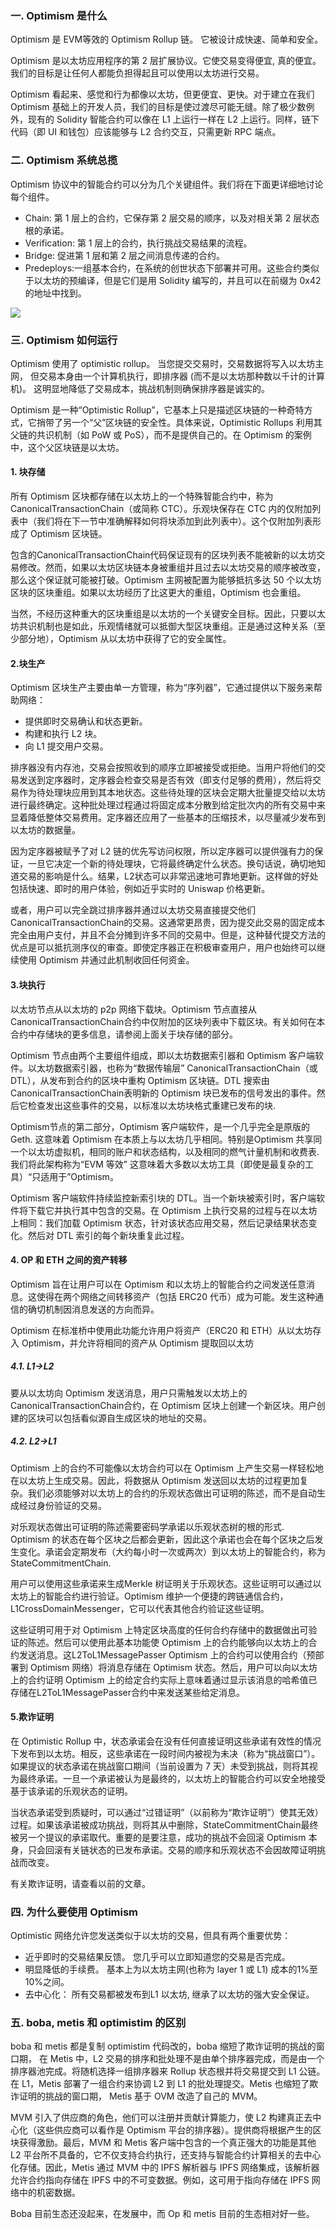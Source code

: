 ### 一. Optimism 是什么

Optimism 是 EVM等效的 Optimism Rollup 链。 它被设计成快速、简单和安全。

Optimism 是以太坊应用程序的第 2 层扩展协议。它使交易变得便宜, 真的便宜。我们的目标是让任何人都能负担得起且可以使用以太坊进行交易。

 Optimism 看起来、感觉和行为都像以太坊，但更便宜、更快。对于建立在我们 Optimism 基础上的开发人员，我们的目标是使过渡尽可能无缝。除了极少数例外，现有的 Solidity 智能合约可以像在 L1 上运行一样在 L2 上运行。同样，链下代码（即 UI 和钱包）应该能够与 L2 合约交互，只需更新 RPC 端点。
 
 
### 二. Optimism 系统总揽

Optimism 协议中的智能合约可以分为几个关键组件。我们将在下面更详细地讨论每个组件。

- Chain: 第 1 层上的合约，它保存第 2 层交易的顺序，以及对相关第 2 层状态根的承诺。
- Verification: 第 1 层上的合约，执行挑战交易结果的流程。
- Bridge: 促进第 1 层和第 2 层之间消息传递的合约。
- Predeploys:一组基本合约，在系统的创世状态下部署并可用。这些合约类似于以太坊的预编译，但是它们是用 Solidity 编写的，并且可以在前缀为 0x42 的地址中找到。

![](./image/1.png)

### 三. Optimism 如何运行

Optimism 使用了 optimistic rollup。 当您提交交易时，交易数据将写入以太坊主网， 但交易本身由一个计算机执行，即排序器 (而不是以太坊那种数以千计的计算机)。 这明显地降低了交易成本，挑战机制则确保排序器是诚实的。

Optimism 是一种“Optimistic Rollup”，它基本上只是描述区块链的一种奇特方式，它捎带了另一个“父”区块链的安全性。具体来说，Optimistic Rollups 利用其父链的共识机制（如 PoW 或 PoS），而不是提供自己的。在 Optimism 的案例中，这个父区块链是以太坊。



#### 1. 块存储

所有 Optimism 区块都存储在以太坊上的一个特殊智能合约中，称为CanonicalTransactionChain（或简称 CTC）。乐观块保存在 CTC 内的仅附加列表中（我们将在下一节中准确解释如何将块添加到此列表中）。这个仅附加列表形成了 Optimism 区块链。

包含的CanonicalTransactionChain代码保证现有的区块列表不能被新的以太坊交易修改。然而，如果以太坊区块链本身被重组并且过去以太坊交易的顺序被改变，那么这个保证就可能被打破。Optimism 主网被配置为能够抵抗多达 50 个以太坊区块的区块重组。如果以太坊经历了比这更大的重组，Optimism 也会重组。

当然，不经历这种重大的区块重组是以太坊的一个关键安全目标。因此，只要以太坊共识机制也是如此，乐观情绪就可以抵御大型区块重组。正是通过这种关系（至少部分地），Optimism 从以太坊中获得了它的安全属性。

#### 2.块生产

Optimism 区块生产主要由单一方管理，称为“序列器”，它通过提供以下服务来帮助网络：

- 提供即时交易确认和状态更新。
- 构建和执行 L2 块。
- 向 L1 提交用户交易。

排序器没有内存池，交易会按照收到的顺序立即被接受或拒绝。当用户将他们的交易发送到定序器时，定序器会检查交易是否有效（即支付足够的费用），然后将交易作为待处理块应用到其本地状态。这些待处理的区块会定期大批量提交给以太坊进行最终确定。这种批处理过程通过将固定成本分散到给定批次内的所有交易中来显着降低整体交易费用。定序器还应用了一些基本的压缩技术，以尽量减少发布到以太坊的数据量。

因为定序器被赋予了对 L2 链的优先写访问权限，所以定序器可以提供强有力的保证，一旦它决定一个新的待处理块，它将最终确定什么状态。换句话说，确切地知道交易的影响是什么。结果，L2状态可以非常迅速地可靠地更新。这样做的好处包括快速、即时的用户体验，例如近乎实时的 Uniswap 价格更新。

或者，用户可以完全跳过排序器并通过以太坊交易直接提交他们CanonicalTransactionChain的交易。这通常更昂贵，因为提交此交易的固定成本完全由用户支付，并且不会分摊到许多不同的交易中。但是，这种替代提交方法的优点是可以抵抗测序仪的审查。即使定序器正在积极审查用户，用户也始终可以继续使用 Optimism 并通过此机制收回任何资金。

#### 3.块执行

以太坊节点从以太坊的 p2p 网络下载块。Optimism 节点直接从CanonicalTransactionChain合约中仅附加的区块列表中下载区块。有关如何在本合约中存储块的更多信息，请参阅上面关于块存储的部分。

Optimism 节点由两个主要组件组成，即以太坊数据索引器和 Optimism 客户端软件。以太坊数据索引器，也称为“数据传输层” CanonicalTransactionChain（或 DTL），从发布到合约的区块中重构 Optimism 区块链。DTL 搜索由CanonicalTransactionChain表明新的 Optimism 块已发布的信号发出的事件。然后它检查发出这些事件的交易，以标准以太坊块格式重建已发布的块.

Optimism节点的第二部分，Optimism 客户端软件，是一个几乎完全是原版的Geth. 这意味着 Optimism 在本质上与以太坊几乎相同。特别是Optimism 共享同一个以太坊虚拟机，相同的账户和状态结构，以及相同的燃气计量机制和收费表. 我们将此架构称为“EVM 等效” 这意味着大多数以太坊工具（即使是最复杂的工具）“只适用于”Optimism。

Optimism 客户端软件持续监控新索引块的 DTL。当一个新块被索引时，客户端软件将下载它并执行其中包含的交易。在 Optimism 上执行交易的过程与在以太坊上相同：我们加载 Optimism 状态，针对该状态应用交易，然后记录结果状态变化。然后对 DTL 索引的每个新块重复此过程。

#### 4. OP 和 ETH 之间的资产转移

Optimism 旨在让用户可以在 Optimism 和以太坊上的智能合约之间发送任意消息。这使得在两个网络之间转移资产（包括 ERC20 代币）成为可能。发生这种通信的确切机制因消息发送的方向而异。

Optimism 在标准桥中使用此功能允许用户将资产（ERC20 和 ETH）从以太坊存入 Optimism，并允许将相同的资产从 Optimism 提取回以太坊

##### 4.1. L1->L2

要从以太坊向 Optimism 发送消息，用户只需触发以太坊上的CanonicalTransactionChain合约，在 Optimism 区块上创建一个新区块。用户创建的区块可以包括看似源自生成区块的地址的交易。

##### 4.2. L2->L1

Optimism 上的合约不可能像以太坊合约可以在 Optimism 上产生交易一样轻松地在以太坊上生成交易。因此，将数据从 Optimism 发送回以太坊的过程更加复杂。我们必须能够对以太坊上的合约的乐观状态做出可证明的陈述，而不是自动生成经过身份验证的交易。

对乐观状态做出可证明的陈述需要密码学承诺以乐观状态树的根的形式. Optimism 的状态在每个区块之后都会更新，因此这个承诺也会在每个区块之后发生变化。承诺会定期发布（大约每小时一次或两次）到以太坊上的智能合约，称为StateCommitmentChain.

用户可以使用这些承诺来生成Merkle 树证明关于乐观状态。这些证明可以通过以太坊上的智能合约进行验证。Optimism 维护一个便捷的跨链通信合约，L1CrossDomainMessenger，它可以代表其他合约验证这些证明。

这些证明可用于对 Optimism 上特定区块高度的任何合约存储中的数据做出可验证的陈述。然后可以使用此基本功能使 Optimism 上的合约能够向以太坊上的合约发送消息。这L2ToL1MessagePasser Optimism 上的合约可以使用合约（预部署到 Optimism 网络）将消息存储在 Optimism 状态。然后，用户可以向以太坊上的合约证明 Optimism 上的给定合约实际上意味着通过显示该消息的哈希值已存储在L2ToL1MessagePasser合约中来发送某些给定消息。

#### 5.欺诈证明

在 Optimistic Rollup 中，状态承诺会在没有任何直接证明这些承诺有效性的情况下发布到以太坊。相反，这些承诺在一段时间内被视为未决（称为“挑战窗口”）。如果提议的状态承诺在挑战窗口期间（当前设置为 7 天）未受到挑战，则将其视为最终承诺。一旦一个承诺被认为是最终的，以太坊上的智能合约可以安全地接受基于该承诺的乐观状态的证明。

当状态承诺受到质疑时，可以通过“过错证明”（以前称为“欺诈证明”）使其无效） 过程。如果该承诺被成功挑战，则将其从中删除，StateCommitmentChain最终被另一个提议的承诺取代。重要的是要注意，成功的挑战不会回滚 Optimism 本身，只会回滚有关链状态的已发布承诺。交易的顺序和乐观状态不会因故障证明挑战而改变。

有关欺诈证明，请查看以前的文章。

### 四. 为什么要使用 Optimism

Optimistic 网络允许您发送类似于以太坊的交易，但具有两个重要优势：

- 近乎即时的交易结果反馈。  您几乎可以立即知道您的交易是否完成。
- 明显降低的手续费。 基本上为以太坊主网(也称为 layer 1 或 L1) 成本的1%至10%之间。
- 去中心化： 所有交易都被发布到L1 以太坊, 继承了以太坊的强大安全保证。

### 五. boba, metis  和 optimistim 的区别

boba 和 metis 都是复制 optimistim 代码改的，boba 缩短了欺诈证明的挑战的窗口期，  在 Metis 中，L2 交易的排序和批处理不是由单个排序器完成，而是由一个排序器池完成。将随机选择一组排序器来 Rollup 状态根并将交易提交到 L1 公链。在 L1，Metis 部署了一组合约来协调 L2 到 L1 的批处理提交。Metis 也缩短了欺诈证明的挑战的窗口期， Metis 基于 OVM 改造了自己的 MVM。

MVM 引入了供应商的角色，他们可以注册并贡献计算能力，使 L2 构建真正去中心化（这些供应商可以看作是 Optimism 平台的排序器）。提供商将根据产生的区块获得激励。最后，MVM 和 Metis 客户端中包含的一个真正强大的功能是其他 L2 平台所不具备的，它不仅支持合约执行，还支持与智能合约计算相关的去中心化存储。因此，Metis 通过 MVM 中的 IPFS 解析器与 IPFS 网络集成，该解析器允许合约指向存储在 IPFS 中的不可变数据。例如，这可用于指向存储在 IPFS 网络中的机密数据。

Boba 目前生态还没起来，在发展中，而 Op 和 metis 目前的生态相对好一些。

